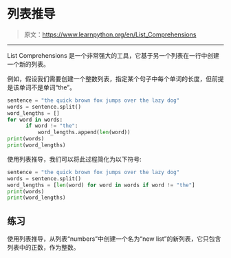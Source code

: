 # 列表推导

> 原文：<https://www.learnpython.org/en/List_Comprehensions>

* * *

List Comprehensions 是一个非常强大的工具，它基于另一个列表在一行中创建一个新的列表。

例如，假设我们需要创建一个整数列表，指定某个句子中每个单词的长度，但前提是该单词不是单词“the”。

```py
sentence = "the quick brown fox jumps over the lazy dog"
words = sentence.split()
word_lengths = []
for word in words:
      if word != "the":
          word_lengths.append(len(word))
print(words)
print(word_lengths) 
```

使用列表推导，我们可以将此过程简化为以下符号:

```py
sentence = "the quick brown fox jumps over the lazy dog"
words = sentence.split()
word_lengths = [len(word) for word in words if word != "the"]
print(words)
print(word_lengths) 
```

## 练习

使用列表推导，从列表“numbers”中创建一个名为“new list”的新列表，它只包含列表中的正数，作为整数。